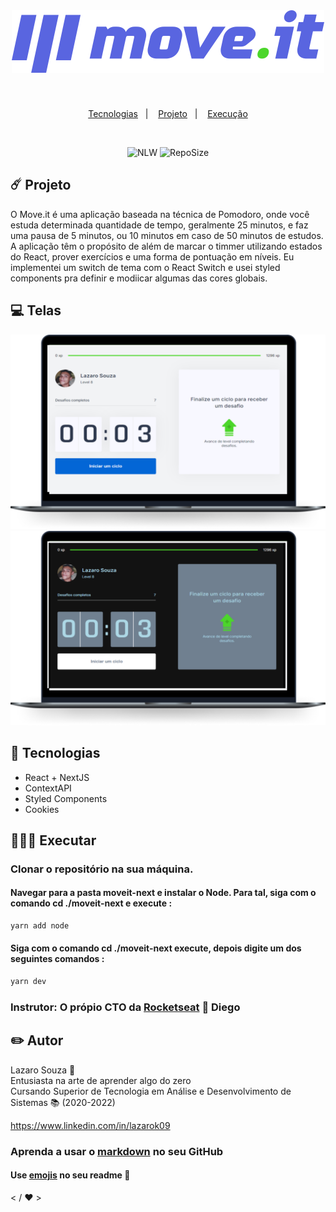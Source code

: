 <br>
<h1 align="center">
  <img alt="title="Move.it" src="moveit-next/public/logo-full.svg" />
</h1>
<br>
<p align="center">
  <a href="#tecnologias">Tecnologias</a>&nbsp;&nbsp;&nbsp;|&nbsp;&nbsp;&nbsp;
  <a href="#projeto">Projeto</a>&nbsp;&nbsp;&nbsp;|&nbsp;&nbsp;&nbsp;
  <a href="#executar">Execução</a>
</p>
<br>
                     
<p align="center">
<img alt="NLW" src="https://img.shields.io/badge/Rocketseat-NLW04-%238257e5">
<img alt="RepoSize" src="https://img.shields.io/github/repo-size/lazarok09/move.it?color=%235965e0">           
</p>
                                                         
<h2 id="projeto"> ☄️ Projeto </h2>
O Move.it é uma aplicação baseada na técnica de Pomodoro, onde você estuda determinada quantidade de tempo, geralmente 25 minutos, e faz uma pausa de 5 minutos, ou 10 minutos em caso de 50 minutos de estudos. A aplicação têm o propósito de além de marcar o timmer utilizando estados do React, prover exercícios e uma forma de pontuação em níveis. Eu implementei um switch de tema com o React Switch e usei styled components pra definir e modiicar algumas das cores globais.
<br>
</hr>
<h2 id="telas"> 💻 Telas </h2>
<p align="center">
<img alt="imagem do projeto pronto em dentro de um notebook" src="moveit-next/public/screen/notebook.png">
<img alt="imagem do projeto pronto em dentro de um notebook com tema escuro"src="moveit-next/public/screen/notebookblack.png">
</p>
<h2 Principais aprendizados :bow:
* React com NextJS
* ContextAPI
* Styled Components
</h2>
                                                                   
<h2 id="tecnologias">
🚀 Tecnologias
</h2>
                    
- React + NextJS
- ContextAPI
- Styled Components
- Cookies 

<h2 id="executar">👨🏻‍💻 Executar</h2>
                                                                                                                
### Clonar o repositório na sua máquina.
#### Navegar para a pasta moveit-next e instalar o Node. Para tal, siga com o comando cd ./moveit-next e execute :
~~~javascript
yarn add node
~~~
#### Siga com o comando cd ./moveit-next execute, depois digite um dos seguintes comandos : 
~~~ javascript
yarn dev
~~~~

### Instrutor: O própio CTO da [Rocketseat](https://rocketseat.com.br/) :rocket: Diego

## :pencil2: Autor
Lazaro Souza :runner: <br>
Entusiasta na arte de aprender algo do zero<br>
Cursando Superior de Tecnologia em Análise e Desenvolvimento de Sistemas :books: (2020-2022)<br>

https://www.linkedin.com/in/lazarok09
### Aprenda a usar o [markdown](https://docs.pipz.com/central-de-ajuda/learning-center/guia-basico-de-markdown#open) no seu GitHub
#### Use [emojis](https://github.com/ikatyang/emoji-cheat-sheet) no seu readme :art:

< / :heart: >



